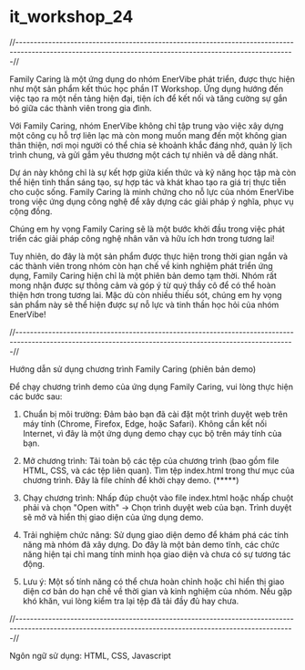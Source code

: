 # it_workshop_24
//----------------------------------------------------------------------------------------------------------------------------------------------------------//

Family Caring là một ứng dụng do nhóm EnerVibe phát triển, được thực hiện như một sản phẩm kết thúc học phần IT Workshop. Ứng 
dụng hướng đến việc tạo ra một nền tảng hiện đại, tiện ích để kết nối và tăng cường sự gắn bó giữa các thành viên trong gia 
đình.

Với Family Caring, nhóm EnerVibe không chỉ tập trung vào việc xây dựng một công cụ hỗ trợ liên lạc mà còn mong muốn mang đến 
một không gian thân thiện, nơi mọi người có thể chia sẻ khoảnh khắc đáng nhớ, quản lý lịch trình chung, và gửi gắm yêu thương 
một cách tự nhiên và dễ dàng nhất.

Dự án này không chỉ là sự kết hợp giữa kiến thức và kỹ năng học tập mà còn thể hiện tinh thần sáng tạo, sự hợp tác và khát 
khao tạo ra giá trị thực tiễn cho cuộc sống. Family Caring là minh chứng cho nỗ lực của nhóm EnerVibe trong việc ứng dụng công 
nghệ để xây dựng các giải pháp ý nghĩa, phục vụ cộng đồng.

Chúng em hy vọng Family Caring sẽ là một bước khởi đầu trong việc phát triển các giải pháp công nghệ nhân văn và hữu ích hơn 
trong tương lai!

Tuy nhiên, do đây là một sản phẩm được thực hiện trong thời gian ngắn và các thành viên trong nhóm còn hạn chế về kinh nghiệm 
phát triển ứng dụng, Family Caring hiện chỉ là một phiên bản demo tạm thời. Nhóm rất mong nhận được sự thông cảm và góp ý từ 
quý thầy cô để có thể hoàn thiện hơn trong tương lai. Mặc dù còn nhiều thiếu sót, chúng em hy vọng sản phẩm này sẽ thể hiện được 
sự nỗ lực và tinh thần học hỏi của nhóm EnerVibe!

//----------------------------------------------------------------------------------------------------------------------------------------------------------//

Hướng dẫn sử dụng chương trình Family Caring (phiên bản demo)

Để chạy chương trình demo của ứng dụng Family Caring, vui lòng thực hiện các bước sau:

1. Chuẩn bị môi trường:
    Đảm bảo bạn đã cài đặt một trình duyệt web trên máy tính (Chrome, Firefox, Edge, hoặc Safari).
    Không cần kết nối Internet, vì đây là một ứng dụng demo chạy cục bộ trên máy tính của bạn.  

2. Mở chương trình:
    Tải toàn bộ các tệp của chương trình (bao gồm file HTML, CSS, và các tệp liên quan).
    Tìm tệp index.html trong thư mục của chương trình. Đây là file chính để khởi chạy demo.                                                         (*****)

3. Chạy chương trình:
    Nhấp đúp chuột vào file index.html hoặc nhấp chuột phải và chọn "Open with" → Chọn trình duyệt web của bạn.
    Trình duyệt sẽ mở và hiển thị giao diện của ứng dụng demo.

4. Trải nghiệm chức năng:
    Sử dụng giao diện demo để khám phá các tính năng mà nhóm đã xây dựng.
    Do đây là một bản demo tĩnh, các chức năng hiện tại chỉ mang tính minh họa giao diện và chưa có sự tương tác động.

5. Lưu ý:
    Một số tính năng có thể chưa hoàn chỉnh hoặc chỉ hiển thị giao diện cơ bản do hạn chế về thời gian và kinh nghiệm của nhóm.
    Nếu gặp khó khăn, vui lòng kiểm tra lại tệp đã tải đầy đủ hay chưa.

//----------------------------------------------------------------------------------------------------------------------------------------------------------//

Ngôn ngữ sử dụng: HTML, CSS, Javascript
